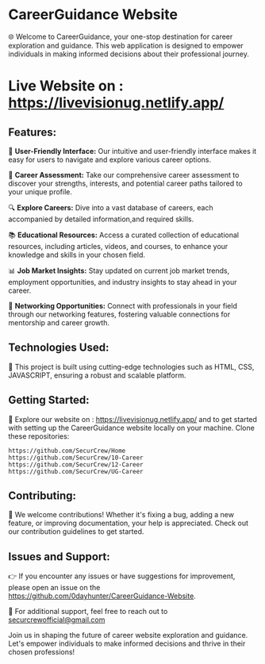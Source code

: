# CareerGuidance Website

🌐 Welcome to CareerGuidance, your one-stop destination for career exploration and guidance. This web application is designed to empower individuals in making informed decisions about their professional journey.

# Live Website on : https://livevisionug.netlify.app/

## Features:

🚀 **User-Friendly Interface:** Our intuitive and user-friendly interface makes it easy for users to navigate and explore various career options.

🎯 **Career Assessment:** Take our comprehensive career assessment to discover your strengths, interests, and potential career paths tailored to your unique profile.

🔍 **Explore Careers:** Dive into a vast database of careers, each accompanied by detailed information,and required skills.

📚 **Educational Resources:** Access a curated collection of educational resources, including articles, videos, and courses, to enhance your knowledge and skills in your chosen field.

📊 **Job Market Insights:** Stay updated on current job market trends, employment opportunities, and industry insights to stay ahead in your career.

🔗 **Networking Opportunities:** Connect with professionals in your field through our networking features, fostering valuable connections for mentorship and career growth.

## Technologies Used:

🔧 This project is built using cutting-edge technologies such as HTML, CSS, JAVASCRIPT, ensuring a robust and scalable platform.

## Getting Started:

📖 Explore our website on : https://livevisionug.netlify.app/ and to get started with setting up the CareerGuidance website locally on your machine.
Clone these repositories:
```
https://github.com/SecurCrew/Home
https://github.com/SecurCrew/10-Career
https://github.com/SecurCrew/12-Career
https://github.com/SecurCrew/UG-Career
```

## Contributing:

🤝 We welcome contributions! Whether it's fixing a bug, adding a new feature, or improving documentation, your help is appreciated. Check out our contribution guidelines to get started.

## Issues and Support:

👉 If you encounter any issues or have suggestions for improvement, please open an issue on the https://github.com/0dayhunter/CareerGuidance-Website.

📧 For additional support, feel free to reach out to securcrewofficial@gmail.com

Join us in shaping the future of career website exploration and guidance. Let's empower individuals to make informed decisions and thrive in their chosen professions!
